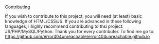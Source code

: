 Contributing

If you wish to contribute to this project, you will need (at least) basic knowledge of HTML/CSS/JS. If you are advanced in these following languages, I highly recommend contributing to thsi project:
JS/PHP/MySQL/Python. Thank you for every contributer. To find me go to: https://github.com/error404unreachable/error404unreachable.github.io
